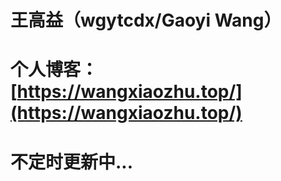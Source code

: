# 王高益（wgytcdx/Gaoyi Wang）

# 个人博客：[https://wangxiaozhu.top/](https://wangxiaozhu.top/)

# 不定时更新中...
